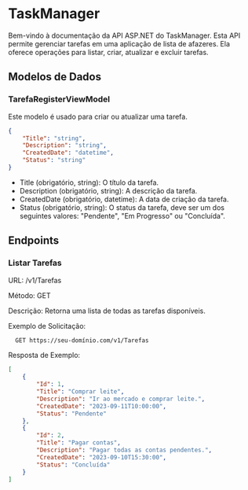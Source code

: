 # TaskManager

Bem-vindo à documentação da API ASP.NET do TaskManager. Esta API permite gerenciar tarefas em uma aplicação de lista de afazeres. Ela oferece operações para listar, criar, atualizar e excluir tarefas.



## Modelos de Dados

### TarefaRegisterViewModel

Este modelo é usado para criar ou atualizar uma tarefa.

```json
{
    "Title": "string",
    "Description": "string",
    "CreatedDate": "datetime",
    "Status": "string"
}
```
* Title (obrigatório, string): O título da tarefa.
* Description (obrigatório, string): A descrição da tarefa.
* CreatedDate (obrigatório, datetime): A data de criação da tarefa.
* Status (obrigatório, string): O status da tarefa, deve ser um dos seguintes valores: "Pendente", "Em Progresso" ou "Concluída".

## Endpoints
### Listar Tarefas
URL: /v1/Tarefas

Método: GET

Descrição: Retorna uma lista de todas as tarefas disponíveis.

Exemplo de Solicitação:
```bash
  GET https://seu-domínio.com/v1/Tarefas
```
Resposta de Exemplo:
```json
[
    {
        "Id": 1,
        "Title": "Comprar leite",
        "Description": "Ir ao mercado e comprar leite.",
        "CreatedDate": "2023-09-11T10:00:00",
        "Status": "Pendente"
    },
    {
        "Id": 2,
        "Title": "Pagar contas",
        "Description": "Pagar todas as contas pendentes.",
        "CreatedDate": "2023-09-10T15:30:00",
        "Status": "Concluída"
    }
]
```

